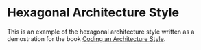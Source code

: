 # Hexagonal Architecture Style 

This is an example of the hexagonal architecture style written as a demostration for the book [Coding an Architecture Style](https://leanpub.com/codinganarchitecturestyle).